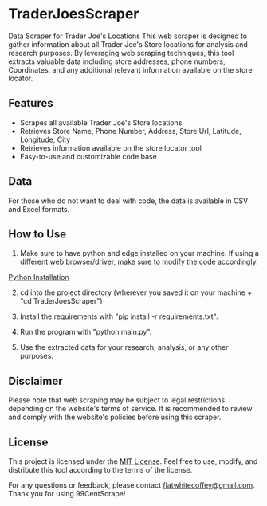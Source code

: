 # TraderJoesScraper
Data Scraper for Trader Joe's Locations
This web scraper is designed to gather information about all Trader Joe's Store locations for analysis and research purposes. By leveraging web scraping techniques, this tool extracts valuable data including store addresses, phone numbers, Coordinates, and any additional relevant information available on the store locator.

## Features
- Scrapes all available Trader Joe's Store locations
- Retrieves Store Name, Phone Number, Address, Store Url, Latitude, Longitude, City
- Retrieves information available on the store locator tool
- Easy-to-use and customizable code base

## Data
For those who do not want to deal with code, the data is available in CSV and Excel formats.

## How to Use
1. Make sure to have python and edge installed on your machine. If using a different web browser/driver, make sure to modify the code accordingly.

[Python Installation](https://www.python.org/downloads/)

2. cd into the project directory (wherever you saved it on your machine + "cd TraderJoesScraper")

3. Install the requirements with "pip install -r requirements.txt".

4. Run the program with "python main.py".

5. Use the extracted data for your research, analysis, or any other purposes.


## Disclaimer
Please note that web scraping may be subject to legal restrictions depending on the website's terms of service. It is recommended to review and comply with the website's policies before using this scraper. 

## License
This project is licensed under the [MIT License](https://choosealicense.com/licenses/mit/). Feel free to use, modify, and distribute this tool according to the terms of the license.

For any questions or feedback, please contact [flatwhitecoffey@gmail.com](mailto:flatwhitecoffey@gmail.com). Thank you for using 99CentScrape!

